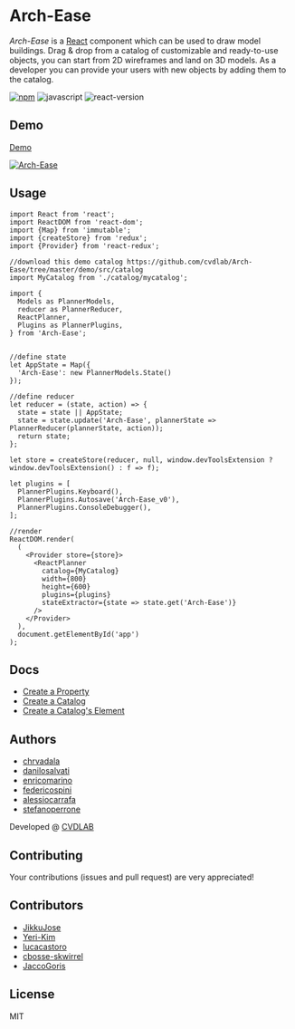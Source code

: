 # Arch-Ease

*Arch-Ease* is a [React][react] component which can be used to draw model buildings. Drag & drop from a catalog of customizable and ready-to-use objects, you can start from 2D wireframes and land on 3D models. As a developer you can provide your users with new objects by adding them to the catalog.

[![npm][npm_label]][npm_link]
![javascript][js]
![react-version][react_version]

## Demo

[Demo][demo]

[![Arch-Ease][preview_image]][demo]

## Usage

``` es6
import React from 'react';
import ReactDOM from 'react-dom';
import {Map} from 'immutable';
import {createStore} from 'redux';
import {Provider} from 'react-redux';

//download this demo catalog https://github.com/cvdlab/Arch-Ease/tree/master/demo/src/catalog
import MyCatalog from './catalog/mycatalog';

import {
  Models as PlannerModels,
  reducer as PlannerReducer,
  ReactPlanner,
  Plugins as PlannerPlugins,
} from 'Arch-Ease';


//define state
let AppState = Map({
  'Arch-Ease': new PlannerModels.State()
});

//define reducer
let reducer = (state, action) => {
  state = state || AppState;
  state = state.update('Arch-Ease', plannerState => PlannerReducer(plannerState, action));
  return state;
};

let store = createStore(reducer, null, window.devToolsExtension ? window.devToolsExtension() : f => f);

let plugins = [
  PlannerPlugins.Keyboard(),
  PlannerPlugins.Autosave('Arch-Ease_v0'),
  PlannerPlugins.ConsoleDebugger(),
];

//render
ReactDOM.render(
  (
    <Provider store={store}>
      <ReactPlanner
        catalog={MyCatalog}
        width={800}
        height={600}
        plugins={plugins}
        stateExtractor={state => state.get('Arch-Ease')}
      />
    </Provider>
  ),
  document.getElementById('app')
);

```

## Docs

- [Create a Property](docs/HOW_TO_CREATE_A_PROPERTY.md)
- [Create a Catalog](docs/HOW_TO_CREATE_A_CATALOG.md)
- [Create a Catalog's Element](docs/HOW_TO_CREATE_AN_ELEMENT.md)

## Authors

- [chrvadala](https://github.com/chrvadala)
- [danilosalvati](https://github.com/danilosalvati)
- [enricomarino](https://github.com/enricomarino)
- [federicospini](https://github.com/federicospini)
- [alessiocarrafa](https://github.com/alessiocarrafa)
- [stefanoperrone](https://github.com/stefanoperrone)

Developed @ [CVDLAB][cvdlab]

## Contributing

Your contributions (issues and pull request) are very appreciated!

## Contributors

 - [JikkuJose](https://github.com/JikkuJose)
 - [Yeri-Kim](https://github.com/Yeri-Kim)
 - [lucacastoro](https://github.com/lucacastoro)
 - [cbosse-skwirrel](https://github.com/cbosse-skwirrel)
 - [JaccoGoris](https://github.com/JaccoGoris)

## License

MIT

[react]: https://facebook.github.io/react/
[npm_label]: https://img.shields.io/npm/v/Arch-Ease.svg?maxAge=2592000?style=plastic
[npm_link]: https://www.npmjs.com/package/Arch-Ease
[js]: https://img.shields.io/badge/javascript-ES6-fbde34.svg
[react_version]: https://img.shields.io/badge/react%20version-16.0.0%20or%20later-61dafb.svg
[preview_image]: https://raw.githubusercontent.com/cvdlab/Arch-Ease/master/preview.png
[demo]: https://cvdlab.github.io/Arch-Ease
[cvdlab]: http://cvdlab.org/
"# web" 
